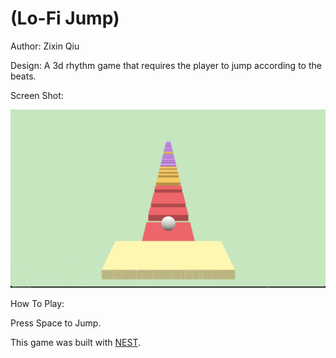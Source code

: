 # (Lo-Fi Jump)

Author: Zixin Qiu

Design: A 3d rhythm game that requires the player to jump according to the beats.

Screen Shot:

![Screen Shot](screenshot.png)

How To Play:

Press Space to Jump.

This game was built with [NEST](NEST.md).

